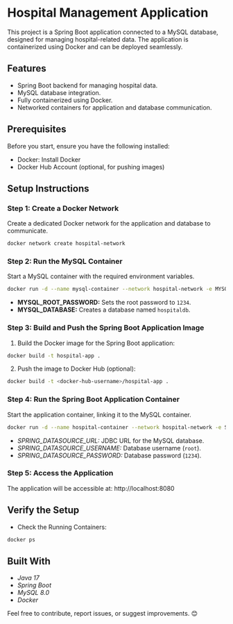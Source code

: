 # Hospital Management Application

This project is a Spring Boot application connected to a MySQL database, designed for managing hospital-related data. The application is containerized using Docker and can be deployed seamlessly.
## Features
* Spring Boot backend for managing hospital data.
* MySQL database integration.
* Fully containerized using Docker.
* Networked containers for application and database communication.


## Prerequisites

Before you start, ensure you have the following installed:

* Docker: Install Docker
* Docker Hub Account (optional, for pushing images)

## Setup Instructions

### Step 1: Create a Docker Network

Create a dedicated Docker network for the application and database to communicate.

```bash
docker network create hospital-network
```

### Step 2: Run the MySQL Container

Start a MySQL container with the required environment variables.

```bash
docker run -d --name mysql-container --network hospital-network -e MYSQL_ROOT_PASSWORD=1234 -e MYSQL_DATABASE=hospitaldb mysql:8.0
```


* **MYSQL_ROOT_PASSWORD:** Sets the root password to `1234`.
* **MYSQL_DATABASE:** Creates a database named `hospitaldb`.

### Step 3: Build and Push the Spring Boot Application Image
1. Build the Docker image for the Spring Boot application:
```bash
docker build -t hospital-app .
```
2. Push the image to Docker Hub (optional):
```bash
docker build -t <docker-hub-username>/hospital-app .
```
### Step 4: Run the Spring Boot Application Container
Start the application container, linking it to the MySQL container.

```bash
docker run -d --name hospital-container --network hospital-network -e SPRING_DATASOURCE_URL=jdbc:mysql://mysql-container:3306/hospitaldb -e SPRING_DATASOURCE_USERNAME=root -e SPRING_DATASOURCE_PASSWORD=1234 -p 8080:8080 hospital-app
```
* *SPRING_DATASOURCE_URL:* JDBC URL for the MySQL database.
* *SPRING_DATASOURCE_USERNAME:* Database username (`root`).
* *SPRING_DATASOURCE_PASSWORD:* Database password (`1234`).

### Step 5: Access the Application

The application will be accessible at: http://localhost:8080

## Verify the Setup
* Check the Running Containers:
```bash
docker ps
```

## Built With

* *Java 17*
* *Spring Boot*
* *MySQL 8.0*
* *Docker*


Feel free to contribute, report issues, or suggest improvements. 😊
